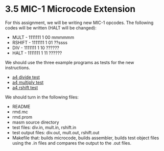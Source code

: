 3.5 MIC-1 Microcode Extension
==============================
For this assignment, we will be writing new MIC-1 opcodes. The following codes
will be written (HALT will be changed):

- MULT - 1111111 1 00 mmmmmm
- RSHIFT - 1111111 1 01 ??ssss
- DIV - 1111111 1 10 ??????
- HALT - 1111111 1 11 ??????

We should use the three example programs as tests for the new instructions.

- [a4 divide test](https://jeapostrophe.github.io/courses/2015/fall/305/notes/dist/a4_div_test.asm)
- [a4 multiply test](https://jeapostrophe.github.io/courses/2015/fall/305/notes/dist/a4_mult_test.asm)
- [a4 rshift test](https://jeapostrophe.github.io/courses/2015/fall/305/notes/dist/a4_rshift_test.asm)

We should turn in the following files:

- README
- rmd.mc
- rmd.prom
- masm source directory
- test files: div.in, mult.in, rshift.in
- test output files: div.out, mult.out, rshift.out
- Makefile that: builds microcode, builds assembler, builds test object files using
the .in files and compares the output to the .out files.